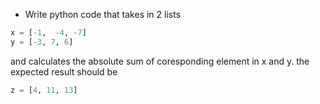 * Write python code that takes in 2 lists 

```py
x = [-1,  -4, -7]
y = [-3, 7, 6]
```

and calculates the absolute sum of coresponding element in x and y. the expected result should be

```py
z = [4, 11, 13]
```